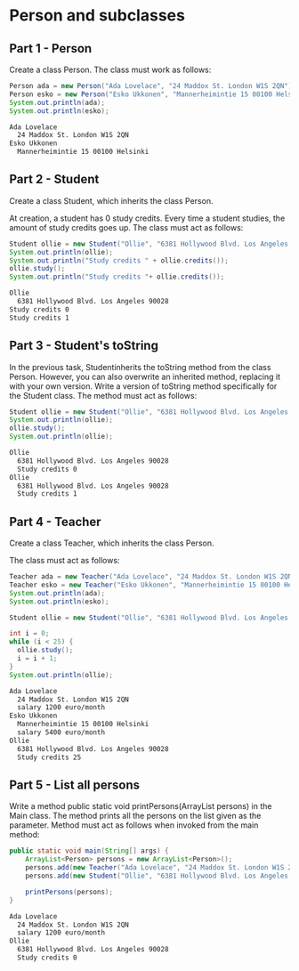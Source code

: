 
# Person and subclasses

## Part 1 - Person

Create a class Person. The class must work as follows:

```java
Person ada = new Person("Ada Lovelace", "24 Maddox St. London W1S 2QN");
Person esko = new Person("Esko Ukkonen", "Mannerheimintie 15 00100 Helsinki");
System.out.println(ada);
System.out.println(esko);
```

```markdown
Ada Lovelace
  24 Maddox St. London W1S 2QN
Esko Ukkonen
  Mannerheimintie 15 00100 Helsinki
```

## Part 2 - Student

Create a class Student, which inherits the class Person.

At creation, a student has 0 study credits. Every time a student studies, the amount of study credits goes up. The class must act as follows:

```java
Student ollie = new Student("Ollie", "6381 Hollywood Blvd. Los Angeles 90028");
System.out.println(ollie);
System.out.println("Study credits " + ollie.credits());
ollie.study();
System.out.println("Study credits "+ ollie.credits());
```

```markdown
Ollie
  6381 Hollywood Blvd. Los Angeles 90028
Study credits 0
Study credits 1
```

## Part 3 - Student's toString

In the previous task, Studentinherits the toString method from the class Person. However, you can also overwrite an inherited method, replacing it with your own version. Write a version of toString method specifically for the Student class. The method must act as follows:

```java
Student ollie = new Student("Ollie", "6381 Hollywood Blvd. Los Angeles 90028");
System.out.println(ollie);
ollie.study();
System.out.println(ollie);
```

```markdown
Ollie
  6381 Hollywood Blvd. Los Angeles 90028
  Study credits 0
Ollie
  6381 Hollywood Blvd. Los Angeles 90028
  Study credits 1
```

## Part 4 - Teacher

Create a class Teacher, which inherits the class Person.

The class must act as follows:

```java
Teacher ada = new Teacher("Ada Lovelace", "24 Maddox St. London W1S 2QN", 1200);
Teacher esko = new Teacher("Esko Ukkonen", "Mannerheimintie 15 00100 Helsinki", 5400);
System.out.println(ada);
System.out.println(esko);

Student ollie = new Student("Ollie", "6381 Hollywood Blvd. Los Angeles 90028");

int i = 0;
while (i < 25) {
  ollie.study();
  i = i + 1;
}
System.out.println(ollie);
```

```markdown
Ada Lovelace
  24 Maddox St. London W1S 2QN
  salary 1200 euro/month
Esko Ukkonen
  Mannerheimintie 15 00100 Helsinki
  salary 5400 euro/month
Ollie
  6381 Hollywood Blvd. Los Angeles 90028
  Study credits 25
```

## Part 5 - List all persons

Write a method public static void printPersons(ArrayList<Person> persons) in the Main class. The method prints all the persons on the list given as the parameter. Method must act as follows when invoked from the main method:

```java
public static void main(String[] args) {
    ArrayList<Person> persons = new ArrayList<Person>();
    persons.add(new Teacher("Ada Lovelace", "24 Maddox St. London W1S 2QN", 1200));
    persons.add(new Student("Ollie", "6381 Hollywood Blvd. Los Angeles 90028"));

    printPersons(persons);
}
```

```markdown
Ada Lovelace
  24 Maddox St. London W1S 2QN
  salary 1200 euro/month
Ollie
  6381 Hollywood Blvd. Los Angeles 90028
  Study credits 0
```
